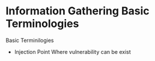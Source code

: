 # Information Gathering  Basic Terminologies

Basic Terminilogies

- Injection Point
Where vulnerability can be exist
